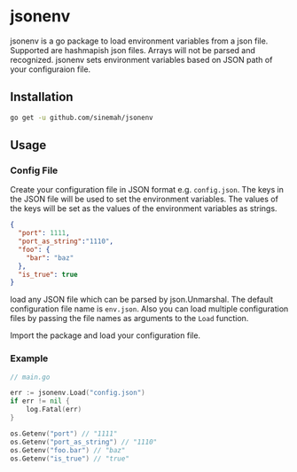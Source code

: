 # jsonenv
jsonenv is a go package to load environment variables from a json file. Supported are hashmapish json files.
Arrays will not be parsed and recognized. jsonenv sets environment variables based on JSON path of your configuraion file.

## Installation
```bash
go get -u github.com/sinemah/jsonenv
```
## Usage
### Config File
Create your configuration file in JSON format e.g. `config.json`.
The keys in the JSON file will be used to set the environment variables.
The values of the keys will be set as the values of the environment variables as strings.
```json
{
  "port": 1111,
  "port_as_string":"1110",
  "foo": {
    "bar": "baz"
  },
  "is_true": true
}
```

load any JSON file which can be parsed by json.Unmarshal.
The default configuration file name is `env.json`.
Also you can load multiple configuration files by passing the file names as arguments to the `Load` function.

Import the package and load your configuration file.
### Example
```go
// main.go

err := jsonenv.Load("config.json")
if err != nil {
	log.Fatal(err)
}

os.Getenv("port") // "1111"
os.Getenv("port_as_string") // "1110"
os.Getenv("foo.bar") // "baz"
os.Getenv("is_true") // "true"
```
